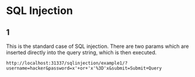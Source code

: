 # SQL Injection

## 1

This is the standard case of SQL injection. There are two params which are inserted directly into the query string, which is then executed.

`http://localhost:31337/sqlinjection/example1/?username=hacker&password=x'+or+'x'%3D'x&submit=Submit+Query`
